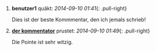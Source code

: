 ---
---
1. **benutzer1** quäkt: *2014-09-10 01:41*{: .pull-right}

   Dies ist der beste Kommmentar, den ich jemals schrieb!

1. **[der kommentator](http://www.super-kommentare.de)** prustet: *2014-09-10 01:49*{: .pull-right}

   Die Pointe ist sehr witzig.
